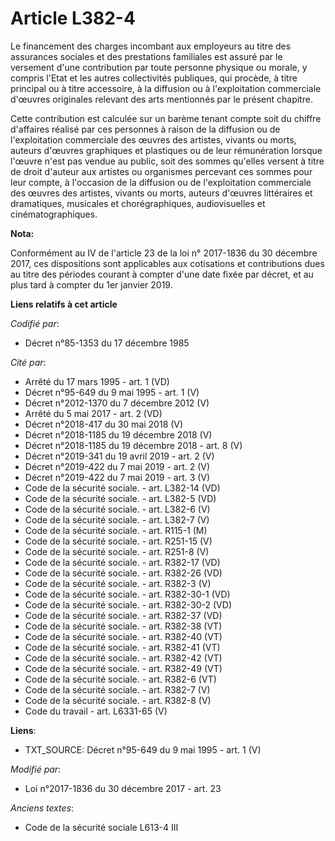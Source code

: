 # Article L382-4

Le financement des charges incombant aux employeurs au titre des assurances sociales et des prestations familiales est assuré
par le versement d'une contribution par toute personne physique ou morale, y compris l'Etat et les autres collectivités
publiques, qui procède, à titre principal ou à titre accessoire, à la diffusion ou à l'exploitation commerciale d'œuvres
originales relevant des arts mentionnés par le présent chapitre.

Cette contribution est calculée sur un barème tenant compte soit du chiffre d'affaires réalisé par ces personnes à raison de
la diffusion ou de l'exploitation commerciale des œuvres des artistes, vivants ou morts, auteurs d'œuvres graphiques et
plastiques ou de leur rémunération lorsque l'œuvre n'est pas vendue au public, soit des sommes qu'elles versent à titre de
droit d'auteur aux artistes ou organismes percevant ces sommes pour leur compte, à l'occasion de la diffusion ou de
l'exploitation commerciale des œuvres des artistes, vivants ou morts, auteurs d'œuvres littéraires et dramatiques, musicales
et chorégraphiques, audiovisuelles et cinématographiques.

**Nota:**

Conformément au IV de l'article 23 de la loi n° 2017-1836 du 30 décembre 2017, ces dispositions sont applicables aux
cotisations et contributions dues au titre des périodes courant à compter d'une date fixée par décret, et au plus tard à
compter du 1er janvier 2019.

**Liens relatifs à cet article**

_Codifié par_:

  - Décret n°85-1353 du 17 décembre 1985

_Cité par_:

  - Arrêté du 17 mars 1995 - art. 1 (VD)
  - Décret n°95-649 du 9 mai 1995 - art. 1 (V)
  - Décret n°2012-1370 du 7 décembre 2012 (V)
  - Arrêté du 5 mai 2017 - art. 2 (VD)
  - Décret n°2018-417 du 30 mai 2018 (V)
  - Décret n°2018-1185 du 19 décembre 2018 (V)
  - Décret n°2018-1185 du 19 décembre 2018 - art. 8 (V)
  - Décret n°2019-341 du 19 avril 2019 - art. 2 (V)
  - Décret n°2019-422 du 7 mai 2019 - art. 2 (V)
  - Décret n°2019-422 du 7 mai 2019 - art. 3 (V)
  - Code de la sécurité sociale. - art. L382-14 (VD)
  - Code de la sécurité sociale. - art. L382-5 (VD)
  - Code de la sécurité sociale. - art. L382-6 (V)
  - Code de la sécurité sociale. - art. L382-7 (V)
  - Code de la sécurité sociale. - art. R115-1 (M)
  - Code de la sécurité sociale. - art. R251-15 (V)
  - Code de la sécurité sociale. - art. R251-8 (V)
  - Code de la sécurité sociale. - art. R382-17 (VD)
  - Code de la sécurité sociale. - art. R382-26 (VD)
  - Code de la sécurité sociale. - art. R382-3 (V)
  - Code de la sécurité sociale. - art. R382-30-1 (VD)
  - Code de la sécurité sociale. - art. R382-30-2 (VD)
  - Code de la sécurité sociale. - art. R382-37 (VD)
  - Code de la sécurité sociale. - art. R382-38 (VT)
  - Code de la sécurité sociale. - art. R382-40 (VT)
  - Code de la sécurité sociale. - art. R382-41 (VT)
  - Code de la sécurité sociale. - art. R382-42 (VT)
  - Code de la sécurité sociale. - art. R382-49 (VT)
  - Code de la sécurité sociale. - art. R382-6 (VT)
  - Code de la sécurité sociale. - art. R382-7 (V)
  - Code de la sécurité sociale. - art. R382-8 (V)
  - Code du travail - art. L6331-65 (V)

**Liens**:

  - TXT_SOURCE: Décret n°95-649 du 9 mai 1995 - art. 1 (V)

_Modifié par_:

  - Loi n°2017-1836 du 30 décembre 2017 - art. 23

_Anciens textes_:

  - Code de la sécurité sociale L613-4 III
